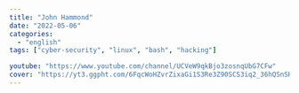 ```yaml
---
title: "John Hammond"
date: "2022-05-06"
categories:
  - "english"
tags: ["cyber-security", "linux", "bash", "hacking"]

youtube: "https://www.youtube.com/channel/UCVeW9qkBjo3zosnqUbG7CFw"
cover: "https://yt3.ggpht.com/6FqcWoHZvrZixaGi1S3Re3Z90SCS3iq2_36hQSnSHQPtQVVkywH8WKka53MiBYBSP6DmqM-g9w=s48-c-k-c0x00ffffff-no-rj"
---
```

